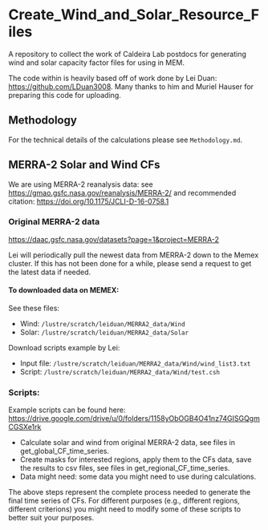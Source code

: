 # Create_Wind_and_Solar_Resource_Files
A repository to collect the work of Caldeira Lab postdocs for generating wind and solar capacity factor files for using in MEM.

The code within is heavily based off of work done by Lei Duan: https://github.com/LDuan3008. Many thanks to him and Muriel Hauser
for preparing this code for uploading.


## Methodology

For the technical details of the calculations please see `Methodology.md`.


## MERRA-2 Solar and Wind CFs

We are using MERRA-2 reanalysis data: see https://gmao.gsfc.nasa.gov/reanalysis/MERRA-2/ and recommended citation: https://doi.org/10.1175/JCLI-D-16-0758.1


### Original MERRA-2 data

https://daac.gsfc.nasa.gov/datasets?page=1&project=MERRA-2 

Lei will periodically pull the newest data from MERRA-2 down to the Memex cluster. If this has not been done for a while, please send a request to get the latest data if needed.


#### To downloaded data on MEMEX:

See these files:
 * Wind:  `/lustre/scratch/leiduan/MERRA2_data/Wind`
 * Solar: `/lustre/scratch/leiduan/MERRA2_data/Solar`

Download scripts example by Lei: 
 * Input file: `/lustre/scratch/leiduan/MERRA2_data/Wind/wind_list3.txt`
 * Script: `/lustre/scratch/leiduan/MERRA2_data/Wind/test.csh`


### Scripts:

Example scripts can be found here: https://drive.google.com/drive/u/0/folders/1158yObOGB4O41nz74GISGQgmCGSXe1rk

 * Calculate solar and wind from original MERRA-2 data, see files in get_global_CF_time_series.
 * Create masks for interested regions, apply them to the CFs data, save the results to csv files, see files in get_regional_CF_time_series.
 * Data might need: some data you might need to use during calculations.

The above steps represent the complete process needed to generate the final time series of CFs.
For different purposes (e.g., different regions, different criterions) you might need to modify some of these scripts to better suit your purposes.
